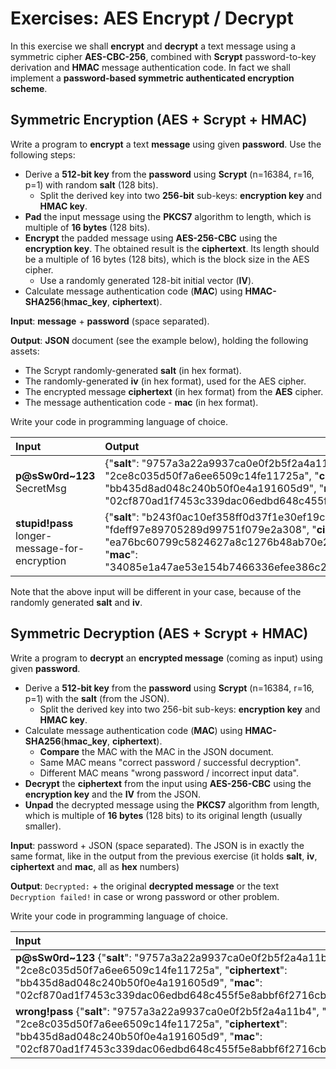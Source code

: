 # Exercises: AES Encrypt / Decrypt

In this exercise we shall **encrypt** and **decrypt** a text message using a symmetric cipher **AES-CBC-256**, combined with **Scrypt** password-to-key derivation and **HMAC** message authentication code. In fact we shall implement a **password-based symmetric authenticated encryption scheme**.

## Symmetric Encryption \(AES + Scrypt + HMAC\)

Write a program to **encrypt** a text **message** using given **password**. Use the following steps:

* Derive a **512-bit key** from the **password** using **Scrypt** \(n=16384, r=16, p=1\) with random **salt** \(128 bits\).
  * Split the derived key into two **256-bit** sub-keys: **encryption key** and **HMAC key**.
* **Pad** the input message using the **PKCS7** algorithm to length, which is multiple of **16 bytes** \(128 bits\).
* **Encrypt** the padded message using **AES-256-CBC** using the **encryption key**. The obtained result is the **ciphertext**. Its length should be a multiple of 16 bytes \(128 bits\), which is the block size in the AES cipher.
  * Use a randomly generated 128-bit initial vector \(**IV**\).
* Calculate message authentication code \(**MAC**\) using **HMAC-SHA256**\(**hmac\_key**, **ciphertext**\).

**Input**: **message** + **password** \(space separated\).

**Output**: **JSON** document \(see the example below\), holding the following assets:

* The Scrypt randomly-generated **salt** \(in hex format\).
* The randomly-generated **iv** \(in hex format\), used for the AES cipher.
* The encrypted message **ciphertext** \(in hex format\) from the **AES** cipher.
* The message authentication code - **mac** \(in hex format\).

Write your code in programming language of choice.

| **Input** | **Output** |
| :--- | :--- |
| **p@sSw0rd~123** SecretMsg | {"**salt**": "9757a3a22a9937ca0e0f2b5f2a4a11b4", "**iv**": "2ce8c035d50f7a6ee6509c14fe11725a", "**ciphertext**": "bb435d8ad048c240b50f0e4a191605d9", "**mac**": "02cf870ad1f7453c339dac06edbd648c455f5e8abbf6f2716cbc2d164b644200"} |
| **stupid!pass** longer-message-for-encryption | {"**salt**": "b243f0ac10ef358ff0d37f1e30ef19c2", "**iv**": "fdeff97e89705289d99751f079e2a308", "**ciphertext**": "ea76bc60799c5824627a8c1276b48ab70e24011b6654f8ffb019a4f6876485af", "**mac**": "34085e1a47ae53e154b7466336efee386c2f1ed61a0105183ef016af794da58f"} |

Note that the above input will be different in your case, bеcause of the randomly generated **salt** and **iv**.

## Symmetric Decryption \(AES + Scrypt + HMAC\)

Write a program to **decrypt** an **encrypted message** \(coming as input\) using given **password**.

* Derive a **512-bit key** from the **password** using **Scrypt** \(n=16384, r=16, p=1\) with the **salt** \(from the JSON\).
  * Split the derived key into two 256-bit sub-keys: **encryption key** and **HMAC key**.
* Calculate message authentication code \(**MAC**\) using **HMAC-SHA256**\(**hmac\_key**, **ciphertext**\).
  * **Compare** the MAC with the MAC in the JSON document.
  * Same MAC means "correct password / successful decryption".
  * Different MAC means "wrong password / incorrect input data".
* **Decrypt** the **ciphertext** from the input using **AES-256-CBC** using the **encryption key** and the **IV** from the JSON.
* **Unpad** the decrypted message using the **PKCS7** algorithm from length, which is multiple of **16 bytes** \(128 bits\) to its original length \(usually smaller\).

**Input**: password + JSON \(space separated\). The JSON is in exactly the same format, like in the output from the previous exercise \(it holds **salt**, **iv**, **ciphertext** and **mac**, all as **hex** numbers\)

**Output**: `Decrypted:` + the original **decrypted message** or the text `Decryption failed!` in case or wrong password or other problem.

Write your code in programming language of choice.

| **Input** | **Output** |
| :--- | :--- |
| **p@sSw0rd~123** {"**salt**": "9757a3a22a9937ca0e0f2b5f2a4a11b4", "**iv**": "2ce8c035d50f7a6ee6509c14fe11725a", "**ciphertext**": "bb435d8ad048c240b50f0e4a191605d9", "**mac**": "02cf870ad1f7453c339dac06edbd648c455f5e8abbf6f2716cbc2d164b644200"} | Decrypted: SecretMsg |
| **wrong!pass** {"**salt**": "9757a3a22a9937ca0e0f2b5f2a4a11b4", "**iv**": "2ce8c035d50f7a6ee6509c14fe11725a", "**ciphertext**": "bb435d8ad048c240b50f0e4a191605d9", "**mac**": "02cf870ad1f7453c339dac06edbd648c455f5e8abbf6f2716cbc2d164b644200"} | Decryption failed! |

